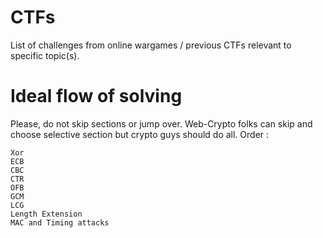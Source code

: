 # CTFs
List of challenges from online wargames / previous CTFs relevant to specific topic(s).

# Ideal flow of solving 
Please, do not skip sections or jump over. Web-Crypto folks can skip and choose selective section but crypto guys should do all.
Order :

```
Xor
ECB
CBC
CTR
OFB
GCM
LCG
Length Extension
MAC and Timing attacks
```
